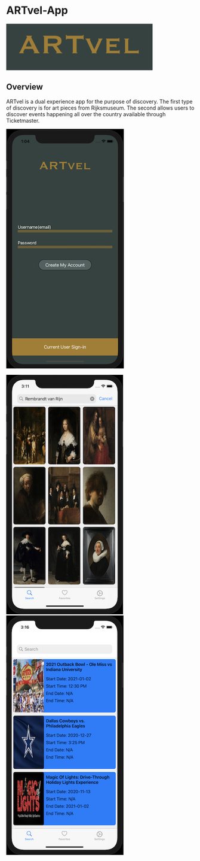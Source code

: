 # ARTvel-App

![Artvel-Logo](ARTvel-App/SupportingFiles/Assets.xcassets/ARTvelLogo.imageset/ARTvelLogo.png)

## Overview

ARTvel is a dual experience app for the purpose of discovery. The first type of discovery is for art pieces from Rijksmuseum. The second allows users to discover events happening all over the country available through Ticketmaster. 

![Login](ARTvel-App/SupportingFiles/Assets.xcassets/Login.imageset/Login.png)

![RijksExperience](ARTvel-App/SupportingFiles/Assets.xcassets/RijksExperience.imageset/RijksExperience.png)
![TMExperience](ARTvel-App/SupportingFiles/Assets.xcassets/TMExperience.imageset/TMExperience.png)
